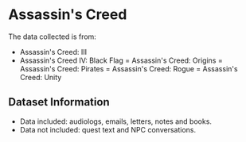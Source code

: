 # Assassin's Creed

The data collected is from:

- Assassin's Creed: III
- Assassin's Creed IV: Black Flag
= Assassin's Creed: Origins
= Assassin's Creed: Pirates
= Assassin's Creed: Rogue
= Assassin's Creed: Unity 

## Dataset Information

- Data included: audiologs, emails, letters, notes and books.
- Data not included: quest text and NPC conversations.
